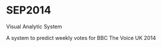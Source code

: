 SEP2014
=======

Visual Analytic System

A system to predict weekly votes for BBC The Voice UK 2014
